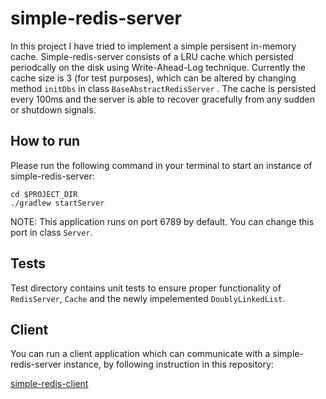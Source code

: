 # simple-redis-server

In this project I have tried to implement a simple persisent in-memory cache. Simple-redis-server consists of a LRU cache which persisted periodcally
on the disk using Write-Ahead-Log technique. Currently the cache size is 3 (for test purposes), which can be altered by changing method ```initDbs``` in
class ```BaseAbstractRedisServer``` . The cache is persisted every 100ms and the server is able to recover gracefully from any sudden or shutdown signals.

## How to run
Please run the following command in your terminal to start an instance of simple-redis-server:

```
cd $PROJECT_DIR
./gradlew startServer
```

NOTE: This application runs on port 6789 by default. You can change this port in class ```Server```.

## Tests
Test directory contains unit tests to ensure proper functionality of ```RedisServer```, ```Cache``` and the newly impelemented ```DoublyLinkedList```.

## Client
You can run a client application which can communicate with a simple-redis-server instance, by following instruction in this repository:

[simple-redis-client](https://github.com/arman-yekkehkhani/simple-redis-client)
